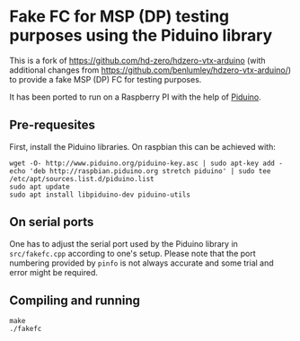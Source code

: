 # Fake FC for MSP (DP) testing purposes using the Piduino library

This is a fork of https://github.com/hd-zero/hdzero-vtx-arduino (with additional changes from https://github.com/benlumley/hdzero-vtx-arduino/) to provide a fake MSP (DP) FC for testing purposes.

It has been ported to run on a Raspberry PI with the help of [Piduino](https://github.com/epsilonrt/piduino).

## Pre-requesites

First, install the Piduino libraries. On raspbian this can be achieved with:

```
wget -O- http://www.piduino.org/piduino-key.asc | sudo apt-key add -
echo 'deb http://raspbian.piduino.org stretch piduino' | sudo tee /etc/apt/sources.list.d/piduino.list
sudo apt update
sudo apt install libpiduino-dev piduino-utils
```

## On serial ports

One has to adjust the serial port used by the Piduino library in `src/fakefc.cpp` according to one's setup. Please note that the port numbering provided by `pinfo` is not always accurate and some trial and error might be required.

## Compiling and running
```
make
./fakefc
```